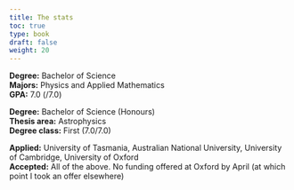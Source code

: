 ```yaml
---
title: The stats
toc: true
type: book
draft: false
weight: 20
---
```


**Degree:** Bachelor of Science  
**Majors:** Physics and Applied Mathematics  
**GPA:** 7.0 (/7.0)



**Degree:** Bachelor of Science (Honours)  
**Thesis area:** Astrophysics  
**Degree class:** First (7.0/7.0)


**Applied:** University of Tasmania, Australian National University, University of Cambridge, University of Oxford  
**Accepted:** All of the above. No funding offered at Oxford by April (at which point I took an offer elsewhere)
